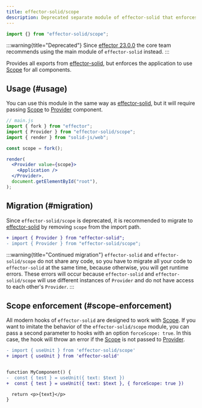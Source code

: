 ```yaml
---
title: effector-solid/scope
description: Deprecated separate module of effector-solid that enforces library to use Scope
---
```


```ts
import {} from "effector-solid/scope";
```

:::warning{title="Deprecated"}
Since [effector 23.0.0](https://changelog.effector.dev/#effector-23-0-0) the core team recommends using the main module of `effector-solid` instead.
:::

Provides all exports from [effector-solid](/en/api/effector-solid), but enforces the application to use [Scope](/en/api/effector/scope) for all components.

## Usage (#usage)

You can use this module in the same way as [effector-solid](/en/api/effector-solid), but it will require passing [Scope](/en/api/effector/scope) to [Provider](/en/api/effector-solid/Provider) component.

```jsx
// main.js
import { fork } from "effector";
import { Provider } from "effector-solid/scope";
import { render } from "solid-js/web";

const scope = fork();

render(
  <Provider value={scope}>
    <Application />
  </Provider>,
  document.getElementById("root"),
);
```

## Migration (#migration)

Since `effector-solid/scope` is deprecated, it is recommended to migrate to [effector-solid](/en/api/effector-solid) by removing `scope` from the import path.

```diff
+ import { Provider } from "effector-solid";
- import { Provider } from "effector-solid/scope";
```

:::warning{title="Continued migration"}
`effector-solid` and `effector-solid/scope` do not share any code, so you have to migrate all your code to `effector-solid` at the same time, because otherwise, you will get runtime errors. These errors will occur because `effector-solid` and `effector-solid/scope` will use different instances of `Provider` and do not have access to each other's `Provider`.
:::

## Scope enforcement (#scope-enforcement)

All modern hooks of `effector-solid` are designed to work with [Scope](/en/api/effector/scope). If you want to imitate the behavior of the `effector-solid/scope` module, you can pass a second parameter to hooks with an option `forceScope: true`. In this case, the hook will throw an error if the [Scope](/en/api/effector/scope) is not passed to [Provider](/en/api/effector-solid/Provider).

```diff
- import { useUnit } from 'effector-solid/scope'
+ import { useUnit } from 'effector-solid'


function MyComponent() {
-  const { test } = useUnit({ text: $text })
+  const { test } = useUnit({ text: $text }, { forceScope: true })

  return <p>{text}</p>
}
```
